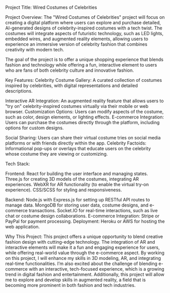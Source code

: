 
Project Title: Wired Costumes of Celebrities

Project Overview: The "Wired Costumes of Celebrities" project will focus on creating a digital platform where users can explore and purchase detailed, AI-generated designs of celebrity-inspired costumes with a tech twist. The costumes will integrate aspects of futuristic technology, such as LED lights, embedded wires, and augmented reality elements, allowing users to experience an immersive version of celebrity fashion that combines creativity with modern tech.

The goal of the project is to offer a unique shopping experience that blends fashion and technology while offering a fun, interactive element to users who are fans of both celebrity culture and innovative fashion.

Key Features: Celebrity Costume Gallery: A curated collection of costumes inspired by celebrities, with digital representations and detailed descriptions.

Interactive AR Integration: An augmented reality feature that allows users to "try on" celebrity-inspired costumes virtually via their mobile or web browser. Customization Options: Users can modify aspects of the costume, such as color, design elements, or lighting effects. E-commerce Integration: Users can purchase the costumes directly through the platform, including options for custom designs.

Social Sharing: Users can share their virtual costume tries on social media platforms or with friends directly within the app. Celebrity Factoids: Informational pop-ups or overlays that educate users on the celebrity whose costume they are viewing or customizing.

Tech Stack:

Frontend: React for building the user interface and managing states. Three.js for creating 3D models of the costumes, integrating AR experiences. WebXR for AR functionality (to enable the virtual try-on experience). CSS/SCSS for styling and responsiveness.

Backend: Node.js with Express.js for setting up RESTful API routes to manage data. MongoDB for storing user data, costume designs, and e-commerce transactions. Socket.IO for real-time interactions, such as live chat or costume design collaborations. E-commerce Integration: Stripe or PayPal for payment processing. Deployment: Heroku or AWS for hosting the web application.

Why This Project: This project offers a unique opportunity to blend creative fashion design with cutting-edge technology. The integration of AR and interactive elements will make it a fun and engaging experience for users, while offering real-world value through the e-commerce aspect. By working on this project, I will enhance my skills in 3D modeling, AR, and integrating real-time functionalities. I’m also excited about the challenge of blending e-commerce with an interactive, tech-focused experience, which is a growing trend in digital fashion and entertainment. Additionally, this project will allow me to explore and develop skills in augmented reality, a field that is becoming more prominent in both fashion and tech industries.